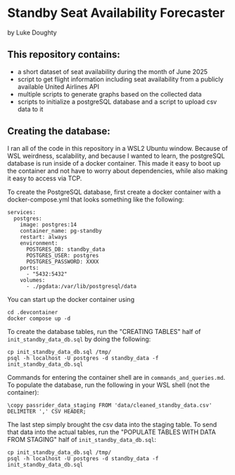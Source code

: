 # Standby Seat Availability Forecaster
by Luke Doughty

## This repository contains:
*  a short dataset of seat availability during the month of June 2025
*  script to get flight information including seat availability from a publicly available United Airlines API
*  multiple scripts to generate graphs based on the collected data
*  scripts to initialize a postgreSQL database and a script to upload csv data to it

## Creating the database:
I ran all of the code in this repository in a WSL2 Ubuntu window. Because of WSL weirdness, scalability, and because I wanted to learn, the postgreSQL database is run inside of a docker container. This made it easy to boot up the container and not have to worry about dependencies, while also making it easy to access via TCP.

To create the PostgreSQL database, first create a docker container with a docker-compose.yml that looks something like the following:  
```{yml}
services:
  postgres:
    image: postgres:14
    container_name: pg-standby
    restart: always
    environment:
      POSTGRES_DB: standby_data
      POSTGRES_USER: postgres
      POSTGRES_PASSWORD: XXXX
    ports:
      - "5432:5432"
    volumes:
      - ./pgdata:/var/lib/postgresql/data
```
You can start up the docker container using  
```{bash}
cd .devcontainer
docker compose up -d
```
To create the database tables, run the "CREATING TABLES" half of `init_standby_data_db.sql` by doing the following:  
```{bash}
cp init_standby_data_db.sql /tmp/
psql -h localhost -U postgres -d standby_data -f init_standby_data_db.sql
```

Commands for entering the container shell are in `commands_and_queries.md`.  
To populate the database, run the following in your WSL shell (not the container):
```{sql}
\copy passrider_data_staging FROM 'data/cleaned_standby_data.csv' DELIMITER ',' CSV HEADER;
```

The last step simply brought the csv data into the staging table. To send that data into the actual tables, run the "POPULATE TABLES WITH DATA FROM STAGING" half of `init_standby_data_db.sql`:
```{bash}
cp init_standby_data_db.sql /tmp/
psql -h localhost -U postgres -d standby_data -f init_standby_data_db.sql
```
